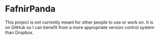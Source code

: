 # FafnirPanda
This project is not currently meant for other people to use or work on.
It is on GitHub so I can benefit from a more appropriate version control system than Dropbox.
